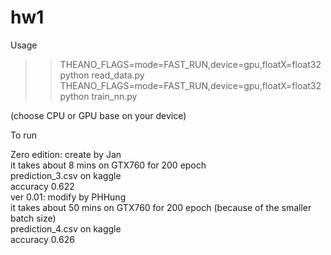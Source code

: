 # hw1

Usage <br />

>> THEANO_FLAGS=mode=FAST_RUN,device=gpu,floatX=float32 python read_data.py <br />
>> THEANO_FLAGS=mode=FAST_RUN,device=gpu,floatX=float32 python train_nn.py  <br />

(choose CPU or GPU base on your device) <br />

To run  <br />

Zero edition: create by Jan<br /> 
	it takes about 8 mins on GTX760 for 200 epoch <br />
	prediction_3.csv on kaggle <br />
	accuracy 0.622 <br />
ver 0.01: modify by PHHung <br />
	it takes about 50 mins on GTX760 for 200 epoch (because of the smaller batch size) <br />
	prediction_4.csv on kaggle <br />
	accuracy 0.626 <br />
